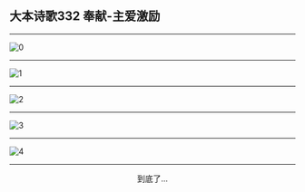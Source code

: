 
## 大本诗歌332 奉献-主爱激励
        
<div id="aplayer0"></div>

---

<img alt="0" data-original="/data/d0332/0.png">

---

<img alt="1" data-original="/data/d0332/1.png">

---

<img alt="2" data-original="/data/d0332/2.png">

---

<img alt="3" data-original="/data/d0332/3.png">

---

<img alt="4" data-original="/data/d0332/4.png">

---

<p style="text-align: center">到底了...</p>

<script src="/js/dist-view.js"></script>

<script>
MAIN.id = 'd0332';
        
const ap0 = new APlayer({
    container: document.getElementById('aplayer0'),
    volume: 1,
    loop: 'none',
    preload: 'none',
    audio: [{
        name: '大本诗歌332.mp3',
        artist: '大本诗歌',
        url: 'https://res.wx.qq.com/voice/getvoice?mediaid=MzI0NTk3MDM5M18yMjQ3NDkxNjA5',
        cover: '/favicon'
    }]
});
</script>
